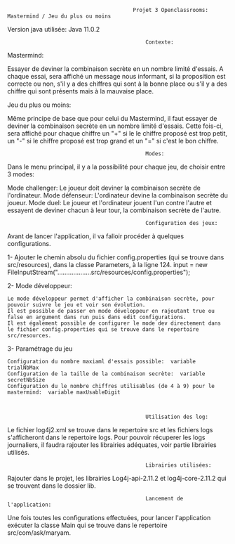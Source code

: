 											Projet 3 Openclassrooms: Mastermind / Jeu du plus ou moins
  
  
 Version java utilisée:
 Java 11.0.2
 
  
												Contexte:
 
 Mastermind:
 
 Essayer de deviner la combinaison secrète en un nombre limité d'essais.
 A chaque essai, sera affiché un message nous informant, si la proposition est correcte ou non, s'il y a des chiffres qui sont à la bonne place 
 ou s'il y a des chiffre qui sont présents mais à la mauvaise place.
  
  
 Jeu du plus ou moins:
  
 Même principe de base que pour celui du Mastermind, il faut essayer de deviner la combinaison secrète en un nombre limité d'essais.
 Cette fois-ci, sera affiché pour chaque chiffre un "+" si le le chiffre proposé est trop petit, un "-" si le chiffre proposé est trop grand et un "=" si c'est le bon chiffre.
 
 
 
 
												Modes:
												
 
 Dans le menu principal, il y a la possibilité pour chaque jeu, de choisir entre 3 modes:
 
 Mode challenger: Le joueur doit deviner la combinaison secrète de l'ordinateur.
 Mode défenseur: L'ordinateur devine la combinaison secrète du joueur.
 Mode duel: Le joueur et l'ordinateur jouent l'un contre l'autre et essayent de deviner chacun à leur tour, la combinaison secrète de l'autre.
 
 
 

												Configuration des jeux:
												
												
 Avant de lancer l'application, il va falloir procéder à quelques configurations.
 
 1- Ajouter le chemin absolu du fichier config.properties (qui se trouve dans src/resources), dans la classe Parameters, à la ligne 124. 
    input = new FileInputStream("...................src/resources/config.properties");
 
 2- Mode développeur:
 
	Le mode développeur permet d'afficher la combinaison secrète, pour pouvoir suivre le jeu et voir son évolution. 
	Il est possible de passer en mode développeur en rajoutant true ou false en argument dans run puis dans edit configurations.
	Il est également possible de configurer le mode dev directement dans le fichier config.properties qui se trouve dans le repertoire src/resources.
  
 3- Paramétrage du jeu
 
	Configuration du nombre maxiaml d'essais possible:	variable trialNbMax
	Configuration de la taille de la combinaison secrète:  variable secretNbSize
	Configuration du le nombre chiffres utilisables (de 4 à 9) pour le mastermind:  variable maxUsableDigit
 
 
 
												Utilisation des log:
												
												
 Le fichier log4j2.xml se trouve dans le repertoire src et les fichiers logs s'afficheront dans le repertoire logs. Pour pouvoir récuperer les logs journaliers,
 il faudra rajouter les librairies adéquates, voir partie librairies utilisés.
 
 
  
												Librairies utilisées:
												
  
 Rajouter dans le projet, les librairies Log4j-api-2.11.2 et log4j-core-2.11.2 qui se trouvent dans le dossier lib.
  
  
  
												Lancement de l'application:
												
						
 Une fois toutes les configurations effectuées, pour lancer l'application exécuter la classe Main qui se trouve dans le repertoire src/com/ask/maryam.